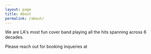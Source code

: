 ```yaml
---
layout: page
title: About
permalink: /about/
---
```


We are LA's most fun cover band playing all the hits spanning across 6 decades.

Please reach out for booking inqueries at 


[jekyll-organization]: https://github.com/jekyll
